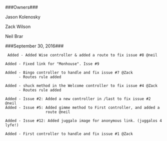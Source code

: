###Owners###

Jason Kolenosky

Zack Wilson

Neil Brar

###September 30, 2016###

     Added - Added Wise controller & added a route to fix issue #8 @neil

    Added - Fixed link for "Monhouse". Isse #9

    Added - Bingo controller to handle and fix issue #7 @Zack
          - Routes rule added 

    Added - shuck method in the Welcome controller to fix issue #4 @Zack
          - Routes rule added

    Added - Issue #2: Added a new controller in /last to fix issue #2 @neil
    Added - Issue #5: Added gimme method to First controller, and added a 
                      route @neil 

    Added - Issue #12: Added juggalo image for anonymous link. (juggalos 4 lyfe!)

    Added - First controller to handle and fix issue #1 @Zack
